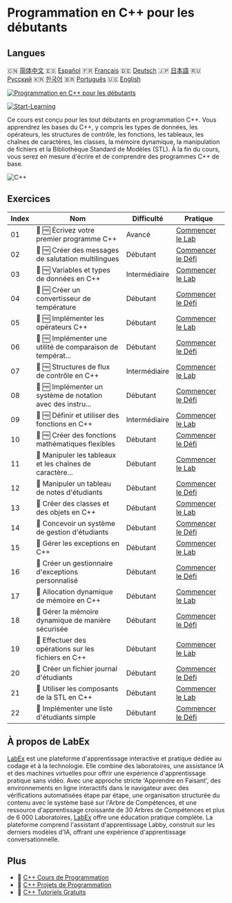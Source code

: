# Programmation en C++ pour les débutants

## Langues

🇨🇳 [简体中文](README_zh.md) 🇪🇸 [Español](README_es.md) 🇫🇷 [Français](README_fr.md) 🇩🇪 [Deutsch](README_de.md) 🇯🇵 [日本語](README_ja.md) 🇷🇺 [Русский](README_ru.md) 🇰🇷 [한국어](README_ko.md) 🇧🇷 [Português](README_pt.md) 🇺🇸 [English](README.md) 

[![Programmation en C++ pour les débutants](https://cover-creator.labex.io/cpp-programming-for-beginners.png?lang=fr)](https://labex.io/fr/courses/cpp-programming-for-beginners)

[![Start-Learning](https://img.shields.io/badge/Start-Learning-whitesmoke?style=for-the-badge)](https://labex.io/fr/courses/cpp-programming-for-beginners)

Ce cours est conçu pour les tout débutants en programmation C++. Vous apprendrez les bases du C++, y compris les types de données, les opérateurs, les structures de contrôle, les fonctions, les tableaux, les chaînes de caractères, les classes, la mémoire dynamique, la manipulation de fichiers et la Bibliothèque Standard de Modèles (STL). À la fin du cours, vous serez en mesure d'écrire et de comprendre des programmes C++ de base.

![C++](https://img.shields.io/badge/C++-whitesmoke?style=for-the-badge&logo=c++)


## Exercices

|   Index | Nom                                                         | Difficulté    | Pratique                                                                                                                                                      |
|---------|-------------------------------------------------------------|---------------|---------------------------------------------------------------------------------------------------------------------------------------------------------------|
|      01 | 🧩 🆓 Écrivez votre premier programme C++                   | Avancé        | <a target='_blank' href='https://labex.io/fr/labs/cpp-write-your-first-c-program-446069?course=cpp-programming-for-beginners'>Commencer le Lab</a>            |
|      02 | 🎯 🆓 Créer des messages de salutation multilingues         | Débutant      | <a target='_blank' href='https://labex.io/fr/labs/cpp-craft-multilingual-greeting-messages-446094?course=cpp-programming-for-beginners'>Commencer le Défi</a> |
|      03 | 🧩 🆓 Variables et types de données en C++                  | Intermédiaire | <a target='_blank' href='https://labex.io/fr/labs/cpp-variables-and-data-types-in-c-446078?course=cpp-programming-for-beginners'>Commencer le Lab</a>         |
|      04 | 🎯 🆓 Créer un convertisseur de température                 | Débutant      | <a target='_blank' href='https://labex.io/fr/labs/c-create-a-temperature-converter-446144?course=cpp-programming-for-beginners'>Commencer le Défi</a>         |
|      05 | 🧩 🆓 Implémenter les opérateurs C++                        | Débutant      | <a target='_blank' href='https://labex.io/fr/labs/cpp-implement-c-operators-446084?course=cpp-programming-for-beginners'>Commencer le Lab</a>                 |
|      06 | 🎯 🆓 Implémenter une utilité de comparaison de températ... | Débutant      | <a target='_blank' href='https://labex.io/fr/labs/implement-temperature-comparison-utility-446145?course=cpp-programming-for-beginners'>Commencer le Défi</a> |
|      07 | 🧩 🆓 Structures de flux de contrôle en C++                 | Intermédiaire | <a target='_blank' href='https://labex.io/fr/labs/cpp-control-flow-structures-in-c-446083?course=cpp-programming-for-beginners'>Commencer le Lab</a>          |
|      08 | 🎯 🆓 Implémenter un système de notation avec des instru... | Débutant      | <a target='_blank' href='https://labex.io/fr/labs/c-implement-grading-system-with-if-else-446149?course=cpp-programming-for-beginners'>Commencer le Défi</a>  |
|      09 | 🧩 🆓 Définir et utiliser des fonctions en C++              | Intermédiaire | <a target='_blank' href='https://labex.io/fr/labs/cpp-define-and-use-functions-in-c-446080?course=cpp-programming-for-beginners'>Commencer le Lab</a>         |
|      10 | 🎯 🆓 Créer des fonctions mathématiques flexibles           | Débutant      | <a target='_blank' href='https://labex.io/fr/labs/c-create-flexible-math-functions-446161?course=cpp-programming-for-beginners'>Commencer le Défi</a>         |
|      11 | 🧩  Manipuler les tableaux et les chaînes de caractère...   | Débutant      | <a target='_blank' href='https://labex.io/fr/labs/cpp-manipulate-arrays-and-strings-in-c-446085?course=cpp-programming-for-beginners'>Commencer le Lab</a>    |
|      12 | 🎯  Manipuler un tableau de notes d'étudiants               | Débutant      | <a target='_blank' href='https://labex.io/fr/labs/c-manipulate-student-scores-array-446194?course=cpp-programming-for-beginners'>Commencer le Défi</a>        |
|      13 | 🧩  Créer des classes et des objets en C++                  | Débutant      | <a target='_blank' href='https://labex.io/fr/labs/cpp-create-classes-and-objects-in-c-446079?course=cpp-programming-for-beginners'>Commencer le Lab</a>       |
|      14 | 🎯  Concevoir un système de gestion d'étudiants             | Débutant      | <a target='_blank' href='https://labex.io/fr/labs/cpp-design-a-student-management-system-446288?course=cpp-programming-for-beginners'>Commencer le Défi</a>   |
|      15 | 🧩  Gérer les exceptions en C++                             | Débutant      | <a target='_blank' href='https://labex.io/fr/labs/cpp-handle-exceptions-in-c-446082?course=cpp-programming-for-beginners'>Commencer le Lab</a>                |
|      16 | 🎯  Créer un gestionnaire d'exceptions personnalisé         | Débutant      | <a target='_blank' href='https://labex.io/fr/labs/cpp-create-a-custom-exception-handler-446292?course=cpp-programming-for-beginners'>Commencer le Défi</a>    |
|      17 | 🧩  Allocation dynamique de mémoire en C++                  | Débutant      | <a target='_blank' href='https://labex.io/fr/labs/cpp-dynamic-memory-allocation-in-c-446081?course=cpp-programming-for-beginners'>Commencer le Lab</a>        |
|      18 | 🎯  Gérer la mémoire dynamique de manière sécurisée         | Débutant      | <a target='_blank' href='https://labex.io/fr/labs/cpp-manage-dynamic-memory-safely-446299?course=cpp-programming-for-beginners'>Commencer le Défi</a>         |
|      19 | 🧩  Effectuer des opérations sur les fichiers en C++        | Débutant      | <a target='_blank' href='https://labex.io/fr/labs/cpp-perform-file-operations-in-c-446086?course=cpp-programming-for-beginners'>Commencer le Lab</a>          |
|      20 | 🎯  Créer un fichier journal d'étudiants                    | Débutant      | <a target='_blank' href='https://labex.io/fr/labs/cpp-create-a-student-log-file-446297?course=cpp-programming-for-beginners'>Commencer le Défi</a>            |
|      21 | 🧩  Utiliser les composants de la STL en C++                | Débutant      | <a target='_blank' href='https://labex.io/fr/labs/cpp-use-stl-components-in-c-446087?course=cpp-programming-for-beginners'>Commencer le Lab</a>               |
|      22 | 🎯  Implémenter une liste d'étudiants simple                | Débutant      | <a target='_blank' href='https://labex.io/fr/labs/cpp-implement-a-simple-student-roster-446298?course=cpp-programming-for-beginners'>Commencer le Défi</a>    |

## À propos de LabEx

[LabEx](https://labex.io) est une plateforme d'apprentissage interactive et pratique dédiée au codage et à la technologie. Elle combine des laboratoires, une assistance IA et des machines virtuelles pour offrir une expérience d'apprentissage pratique sans vidéo. Avec une approche stricte 'Apprendre en Faisant', des environnements en ligne interactifs dans le navigateur avec des vérifications automatisées étape par étape, une organisation structurée du contenu avec le système basé sur l'Arbre de Compétences, et une ressource d'apprentissage croissante de 30 Arbres de Compétences et plus de 6 000 Laboratoires, [LabEx](https://labex.io) offre une éducation pratique complète. La plateforme comprend l'assistant d'apprentissage Labby, construit sur les derniers modèles d'IA, offrant une expérience d'apprentissage conversationnelle.

## Plus

- 🔗 [C++ Cours de Programmation](https://github.com/labex-labs/awesome-programming-courses)
- 🔗 [C++ Projets de Programmation](https://github.com/labex-labs/awesome-programming-projects)
- 🔗 [C++ Tutoriels Gratuits](https://github.com/labex-labs/cpp-free-tutorials)

